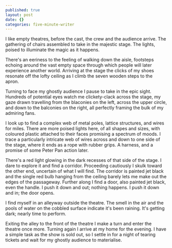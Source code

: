 ```yaml
---
published: true
layout: post
date: {}
categories: five-minute-writer
---
```

I like empty theatres, before the cast, the crew and the audience arrive. The gathering of chairs assembled to take in the majestic stage. The lights, poised to illuminate the magic as it happens.

There's an eeriness to the feeling of walking down the aisle, footsteps echoing around the vast empty space through which people will later experience another world. Arriving at the stage the clicks of my shoes resonate off the lofty ceiling as I climb the seven wooden steps to the apron.

Turning to face my ghostly audience I pause to take in the epic sight. Hundreds of potential eyes watch me clickety-clack across the stage, my gaze drawn travelling from the blaconies on the left, across the upper circle, and down to the balconies on the right, all perfectly framing the bulk of my admiring fans.

I look up to find a complex web of metal poles, lattice structures, and wires for miles. There are more poised lights here, of all shapes and sizes, with coloured plastic attached to their faces promising a spectrum of moods. I trace a particularly intricate web of wires across and down to one side of the stage, where it ends as a rope with rubber grips. A harness, and a promise of some Peter Pan action later.

There's a red light glowing in the dark recesses of that side of the stage. I dare to explore it and find a corridor. Proceeding cautiously I skulk toward the other end, uncertain of what I will find. The corridor is painted jet black and the single red bulb hanging from the ceiling barely lets me make out the edges of the passageway. Further along I find a door, also painted jet black, even the handle. I push it down and out; nothing happens. I push it down and in; the door opens.

I find myself in an alleyway outside the theatre. The smell in the air and the pools of water on the cobbled surface indicate it's been raining. It's getting dark; nearly time to perform.

Exiting the alley to the front of the theatre I make a turn and enter the theatre once more. Turning again I arrive at my home for the evening. I have a simple task as the show is sold out, so I settle in for a night of tearing tickets and wait for my ghostly audience to materialise.